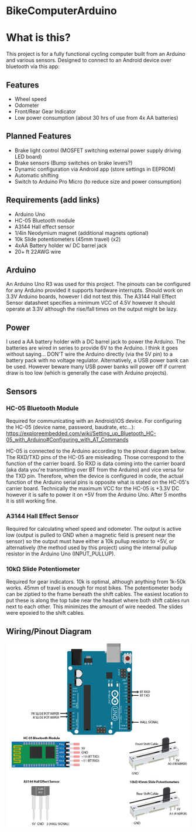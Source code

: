 # BikeComputerArduino

# What is this?
This project is for a fully functional cycling computer built from an Arduino and various sensors. Designed to connect to an Android device over bluetooth via this app:

## Features
* Wheel speed
* Odometer
* Front/Rear Gear Indicator
* Low power consumption (about 30 hrs of use from 4x AA batteries)

## Planned Features
* Brake light control (MOSFET switching external power supply driving LED board)
* Brake sensors (Bump switches on brake levers?)
* Dynamic configuration via Android app (store settings in EEPROM)
* Automatic shifting
* Switch to Arduino Pro Micro (to reduce size and power consumption)

## Requirements (add links)
* Arduino Uno
* HC-05 Bluetooth module
* A3144 Hall effect sensor
* 1/4in Neodymium magnet (additional magnets optional) 
* 10k Slide potentiometers (45mm travel) (x2)
* 4xAA Battery holder w/ DC barrel jack
* 20+ ft 22AWG wire

## Arduino
An Arduino Uno R3 was used for this project. The pinouts can be configured for any Arduino provided it supports hardware interrupts.
Should work on 3.3V Arduino boards, however I did not test this. The A3144 Hall Effect Sensor datasheet specifies a minimum VCC of 4.5V however it should operate at 3.3V although the rise/fall times on the output might be lazy.

## Power
I used a AA battery holder with a DC barrel jack to power the Arduino. The batteries are wired in series to provide 6V to the Arduino. I think it goes without saying... DON'T wire the Arduino directly (via the 5V pin) to a battery pack with no voltage regulator. Alternatively, a USB power bank can be used. However beware many USB power banks will power off if current draw is too low (which is generally the case with Arduino projects).

## Sensors
### HC-05 Bluetooth Module
Required for communicating with an Android/iOS device. For configuring the HC-05 (device name, password, baudrate, etc...):
https://exploreembedded.com/wiki/Setting_up_Bluetooth_HC-05_with_Arduino#Configuring_with_AT_Commands

HC-05 is connected to the Arduino according to the pinout diagram below. The RXD/TXD pins of the HC-05 are misleading. Those correspond to the function of the carrier board. So RXD is data coming into the carrier board (aka data you're transmitting over BT from the Arduino) and vice versa for the TXD pin. Therefore, when the device is configured in code, the actual function of the Arduino serial pins is opposite what is stated on the HC-05's carrier board. Technically the maximum VCC for the HC-05 is +3.3V DC however it is safe to power it on +5V from the Arduino Uno. After 5 months it is still working fine.

### A3144 Hall Effect Sensor
Required for calculating wheel speed and odometer. The output is active low (output is pulled to GND when a magnetic field is present near the sensor) so the output must have either a 10k pullup resistor to +5V, or alternatively (the method used by this project) using the internal pullup resistor in the Arduino Uno (INPUT_PULLUP).

### 10kΩ Slide Potentiometer
Required for gear indicators. 10k is optimal, although anything from 1k-50k works. 45mm of travel is enough for most bikes. The potentiometer body can be ziptied to the frame beneath the shift cables. The easiest location to put these is along the top tube near the headset where both shift cables run next to each other. This minimizes the amount of wire needed. The slides were epoxied to the shift cables.

## Wiring/Pinout Diagram
![Wiring Diagram](https://github.com/masranber/BikeComputerArduino/blob/main/images/arduino%20bike%20computer%20diagram.png)
